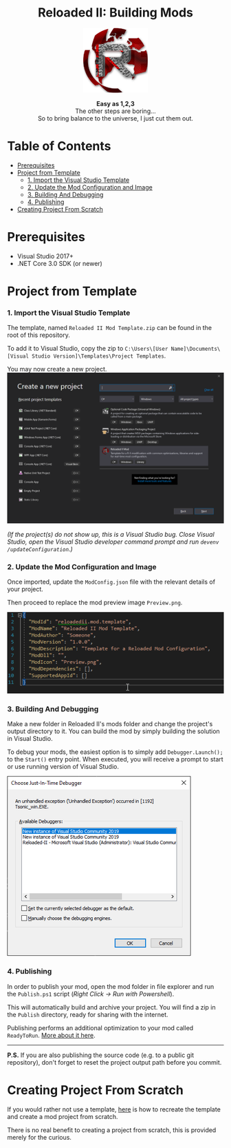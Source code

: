 <div align="center">
	<h1>Reloaded II: Building Mods</h1>
	<img src="./Images/Reloaded/Reloaded Logo.png" width="150" align="center" />
	<br/> <br/>
	<strong>Easy as 1,2,3</strong>
	<br/>
    The other steps are boring...
    <br/>
    So to bring balance to the universe, I just cut them out.
</div>

# Table of Contents
- [Prerequisites](#prerequisites)
- [Project from Template](#project-from-template)
    - [1. Import the Visual Studio Template](#1-import-the-visual-studio-template)
    - [2. Update the Mod Configuration and Image](#2-update-the-mod-configuration-and-image)
    - [3. Building And Debugging](#3-building-and-debugging)
    - [4. Publishing](#4-publishing)
- [Creating Project From Scratch](#creating-project-from-scratch)

# Prerequisites

- Visual Studio 2017+
- .NET Core 3.0 SDK (or newer)

# Project from Template

### 1. Import the Visual Studio Template
The template, named `Reloaded II Mod Template.zip` can be found in the root of this repository.

To add it to Visual Studio, copy the zip to `C:\Users\[User Name]\Documents\[Visual Studio Version]\Templates\Project Templates`. 

You may now create a new project.
![New Project](./Images/NewProject.png)

*(If the project(s) do not show up, this is a Visual Studio bug. Close Visual Studio, open the Visual Studio developer command prompt and run `devenv /updateConfiguration`.)*

### 2. Update the Mod Configuration and Image

Once imported, update the `ModConfig.json` file with the relevant details of your project. 

Then proceed to replace the mod preview image `Preview.png`.

![Config](./Images/JsonFile.png)


### 3. Building And Debugging

Make a new folder in Reloaded II's mods folder and change the project's output directory to it. You can build the mod by simply building the solution in Visual Studio.  

To debug your mods, the easiest option is to simply add `Debugger.Launch();` to the `Start()` entry point. When executed, you will receive a prompt to start or use running version of Visual Studio.

![Debugger Launch](./Images/DebuggerLaunch.png)



### 4. Publishing

In order to publish your mod, open the mod folder in file explorer and run the `Publish.ps1` script (*Right Click -> Run with Powershell*). 

This will automatically build and archive your project. You will find a zip in the `Publish` directory, ready for sharing with the internet. 

Publishing performs an additional optimization to your mod called `ReadyToRun`. [More about it here](./ReadyToRun.md).

----

**P.S.** If you are also publishing the source code (e.g. to a public git repository), don't forget to reset the project output path before you commit.

# Creating Project From Scratch 

If you would rather not use a template, [here](./ProjectFromScratch.md) is how to recreate the template and create a mod project from scratch.

There is no real benefit to creating a project from scratch, this is provided merely for the curious.
